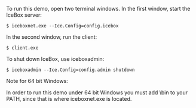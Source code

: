 To run this demo, open two terminal windows. In the first window,
start the IceBox server:
```
$ iceboxnet.exe --Ice.Config=config.icebox
```
In the second window, run the client:
```
$ client.exe
```
To shut down IceBox, use iceboxadmin:
```
$ iceboxadmin --Ice.Config=config.admin shutdown
```

Note for 64 bit Windows:

In order to run this demo under 64 bit Windows you must add
<ice-install-dir>\bin to your PATH, since that is where iceboxnet.exe
is located.
